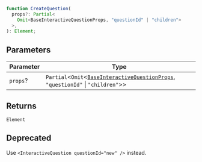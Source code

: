```ts
function CreateQuestion(
  props?: Partial<
    Omit<BaseInteractiveQuestionProps, "questionId" | "children">
  >,
): Element;
```

## Parameters

| Parameter | Type                                                                                                                     |
| --------- | ------------------------------------------------------------------------------------------------------------------------ |
| `props`?  | `Partial`\<`Omit`\<[`BaseInteractiveQuestionProps`](BaseInteractiveQuestionProps.md), `"questionId"` \| `"children"`\>\> |

## Returns

`Element`

## Deprecated

Use `<InteractiveQuestion questionId="new" />` instead.
